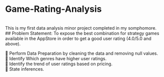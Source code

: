 # Game-Rating-Analysis

<br />
This is my first data analysis minor project completed in my somphomore.
<br />
## Problem Statement: To expose the best combination for strategy games available in the AppStore in order to get a good user rating (4.0/5.0 and above).<br />

 Perform Data Preparation by cleaning the data and removing null values.<br />
 Identify Which genres have higher user ratings.<br />
 Identify the trend of user ratings based on pricing.<br />
 State inferences.<br />
